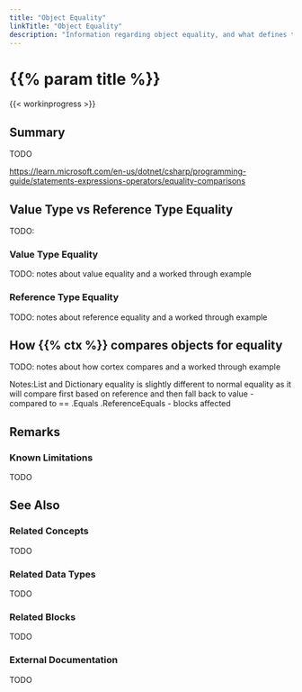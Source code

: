 ```yaml
---
title: "Object Equality"
linkTitle: "Object Equality"
description: "Information regarding object equality, and what defines two objects as equal."
---
```


# {{% param title %}}

{{< workinprogress >}}

## Summary

TODO

https://learn.microsoft.com/en-us/dotnet/csharp/programming-guide/statements-expressions-operators/equality-comparisons

## Value Type vs Reference Type Equality

TODO:

### Value Type Equality

TODO: notes about value equality and a worked through example

### Reference Type Equality

TODO: notes about reference equality and a worked through example

## How {{% ctx %}} compares objects for equality

TODO: notes about how cortex compares and a worked through example

Notes:List and Dictionary equality is slightly different to normal equality as it will compare first based on reference and then fall back to value - compared to == .Equals .ReferenceEquals - blocks affected

## Remarks

### Known Limitations

TODO

## See Also

### Related Concepts

TODO

### Related Data Types

TODO

### Related Blocks

TODO

### External Documentation

TODO
